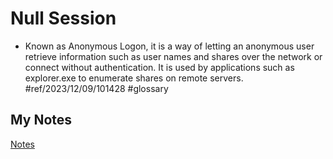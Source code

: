 # Null Session
- Known as Anonymous Logon, it is a way of letting an anonymous user retrieve information such as user names and shares over the network or connect without authentication. It is used by applications such as explorer.exe to enumerate shares on remote servers. #ref/2023/12/09/101428 #glossary 
## My Notes
[Notes](mynotes/null-session-notes.md)
